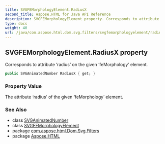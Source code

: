 ```yaml
---
title: SVGFEMorphologyElement.RadiusX
second_title: Aspose.HTML for Java API Reference
description: SVGFEMorphologyElement property. Corresponds to attribute radius on the given feMorphology element
type: docs
weight: 40
url: /java/com.aspose.html.dom.svg.filters/svgfemorphologyelement/radiusx/
---
```

## SVGFEMorphologyElement.RadiusX property

Corresponds to attribute ‘radius’ on the given ‘feMorphology’ element.

```java
public SVGAnimatedNumber RadiusX { get; }
```

### Property Value

The attribute ‘radius’ of the given ‘feMorphology’ element.

### See Also

* class [SVGAnimatedNumber](../../../com.aspose.html.dom.svg.datatypes/svganimatednumber/)
* class [SVGFEMorphologyElement](../)
* package [com.aspose.html.Dom.Svg.Filters](../../svgfemorphologyelement/)
* package [Aspose.HTML](../../../)
